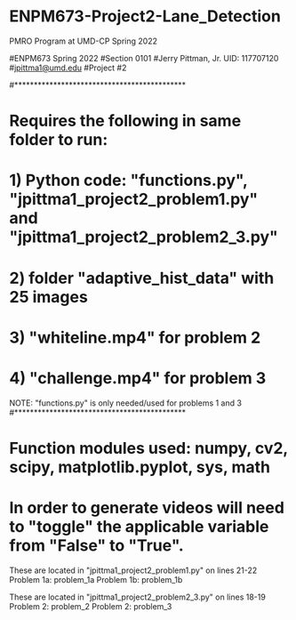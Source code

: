# ENPM673-Project2-Lane_Detection
PMRO Program at UMD-CP Spring 2022

#ENPM673 Spring 2022
#Section 0101
#Jerry Pittman, Jr. UID: 117707120
#jpittma1@umd.edu
#Project #2

#********************************************
# Requires the following in same folder to run:
# 1) Python code: "functions.py", "jpittma1_project2_problem1.py" and "jpittma1_project2_problem2_3.py"
# 2) folder "adaptive_hist_data" with 25 images
# 3) "whiteline.mp4" for problem 2
# 4) "challenge.mp4" for problem 3
NOTE: "functions.py" is only needed/used for problems 1 and 3
#********************************************

# Function modules used: numpy, cv2, scipy, matplotlib.pyplot, sys, math

# In order to generate videos will need to "toggle" the applicable variable from "False" to "True".
These are located in "jpittma1_project2_problem1.py" on lines 21-22
Problem 1a: problem_1a
Problem 1b: problem_1b

These are located in "jpittma1_project2_problem2_3.py" on lines 18-19
Problem 2: problem_2
Problem 2: problem_3
